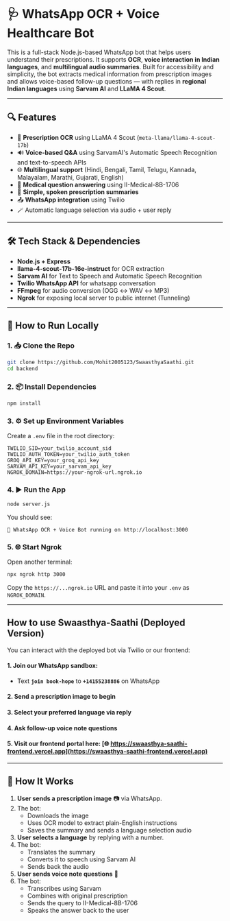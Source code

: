 # 🩺 WhatsApp OCR + Voice Healthcare Bot

This is a full-stack Node.js-based WhatsApp bot that helps users understand their prescriptions. It supports **OCR**, **voice interaction in Indian languages**, and **multilingual audio summaries**. Built for accessibility and simplicity, the bot extracts medical information from prescription images and allows voice-based follow-up questions — with replies in **regional Indian languages** using **Sarvam AI** and **LLaMA 4 Scout**.

---

## 🔍 Features

- 📸 **Prescription OCR** using LLaMA 4 Scout (`meta-llama/llama-4-scout-17b`)
- 🔊 **Voice-based Q&A** using SarvamAI's Automatic Speech Recognition and text-to-speech APIs
- 🌐 **Multilingual support** (Hindi, Bengali, Tamil, Telugu, Kannada, Malayalam, Marathi, Gujarati, English)
- 🧠 **Medical question answering**  using II-Medical-8B-1706
- 🧾 **Simple, spoken prescription summaries**
- 📤 **WhatsApp integration** using Twilio
- 🪄 Automatic language selection via audio + user reply

---

## 🛠 Tech Stack & Dependencies

- **Node.js + Express**
- **llama-4-scout-17b-16e-instruct** for OCR extraction
- **Sarvam AI** for Text to Speech and Automatic Speech Recognition
- **Twilio WhatsApp API** for whatsapp conversation
- **FFmpeg** for audio conversion (OGG ↔ WAV ↔ MP3)
- **Ngrok** for exposing local server to public internet (Tunneling)

---

## 🚀 How to Run Locally

### 1. 📥 Clone the Repo

```bash
git clone https://github.com/Mohit2005123/SwaasthyaSaathi.git
cd backend
```

### 2. 📦 Install Dependencies

```bash
npm install
```

### 3. ⚙️ Set up Environment Variables

Create a `.env` file in the root directory:

```env
TWILIO_SID=your_twilio_account_sid
TWILIO_AUTH_TOKEN=your_twilio_auth_token
GROQ_API_KEY=your_groq_api_key
SARVAM_API_KEY=your_sarvam_api_key
NGROK_DOMAIN=https://your-ngrok-url.ngrok.io
```

### 4. ▶️ Run the App

```bash
node server.js
```

You should see:
```
📡 WhatsApp OCR + Voice Bot running on http://localhost:3000
```

### 5. 🌐 Start Ngrok

Open another terminal:

```bash
npx ngrok http 3000
```

Copy the `https://...ngrok.io` URL and paste it into your `.env` as `NGROK_DOMAIN`.

---

## How to use Swaasthya-Saathi (Deployed Version)
You can interact with the deployed bot via Twilio or our frontend:

#### 1. Join our WhatsApp sandbox:
   - Text **`join book-hope`** to **`+14155238886`** on WhatsApp
#### 2. Send a **prescription image** to begin
#### 3. Select your preferred **language** via reply
#### 4. Ask follow-up **voice note questions**
#### 5. Visit our frontend portal here: [🌐 https://swaasthya-saathi-frontend.vercel.app](https://swaasthya-saathi-frontend.vercel.app)
---

## 📸 How It Works

1. **User sends a prescription image** 📷 via WhatsApp.
2. The bot:
   - Downloads the image
   - Uses OCR model to extract plain-English instructions
   - Saves the summary and sends a language selection audio
3. **User selects a language** by replying with a number.
4. The bot:
   - Translates the summary
   - Converts it to speech using Sarvam AI
   - Sends back the audio
5. **User sends voice note questions** 🎤
6. The bot:
   - Transcribes using Sarvam
   - Combines with original prescription
   - Sends the query to II-Medical-8B-1706
   - Speaks the answer back to the user